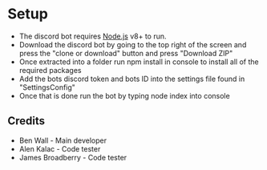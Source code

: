 # Setup
- The discord bot requires [Node.js](https://nodejs.org/) v8+ to run.
- Download the discord bot by going to the top right of the screen and press the "clone or download" button and press "Download ZIP"
- Once extracted into a folder run npm install in console to install all of the required packages
- Add the bots discord token and bots ID into the settings file found in "SettingsConfig"
- Once that is done run the bot by typing node index into console

## Credits

- Ben Wall - Main developer
- Alen Kalac - Code tester
- James Broadberry - Code tester


